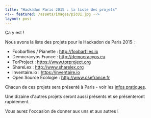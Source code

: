 ```yaml
---
title: "Hackadon Paris 2015 : la liste des projets"
<!-- featured: /assets/images/pic01.jpg -->
layout: post
---
```


Ça y est !

Nous avons la liste des projets pour le Hackadon de Paris 2015 :

* Foobarflies / Pianette : http://foobarflies.io
* Democracyos France : http://democracyos.eu
* TorProject : https://www.torproject.org
* ShareLex : http://www.sharelex.org
* inventaire.io : https://inventaire.io
* Open Source Écologie : http://www.osefrance.fr

Chacun de ces projets sera présenté à Paris - voir les
[infos pratiques](https://hackadon.bzg.fr/hackadons2015/paris-withoutmodel.html).

Une dizaine d'autres projets seront aussi présents et se présenteront
rapidement.

Vous aurez l'occasion de donner aux uns et aux autres !

